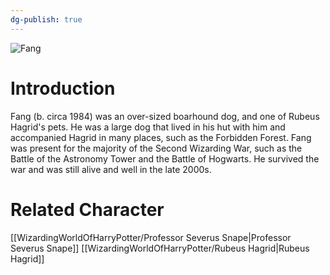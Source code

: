 ```yaml
---
dg-publish: true
---
```

![Fang](http://rxbg5ysja.bkt.gdipper.com/Fang.png)
# Introduction
Fang (b. circa 1984) was an over-sized boarhound dog, and one of Rubeus Hagrid's pets. He was a large dog that lived in his hut with him and accompanied Hagrid in many places, such as the Forbidden Forest. Fang was present for the majority of the Second Wizarding War, such as the Battle of the Astronomy Tower and the Battle of Hogwarts. He survived the war and was still alive and well in the late 2000s.

# Related Character
[[WizardingWorldOfHarryPotter/Professor Severus Snape\|Professor Severus Snape]]
[[WizardingWorldOfHarryPotter/Rubeus Hagrid\|Rubeus Hagrid]]
